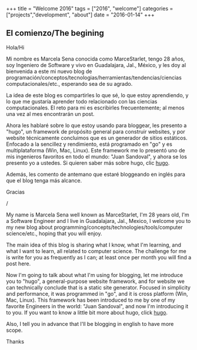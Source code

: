 +++
title      = "Welcome 2016" 
tags       = ["2016", "welcome"] 
categories = ["projects","development", "about"] 
date       = "2016-01-14" 
+++

## El comienzo/The begining

Hola/Hi

Mi nombre es Marcela Sena conocida como MarceStarlet, tengo 28 años, soy Ingeniero de Software y vivo en Guadalajara, Jal., México, y les doy al bienvenida a este mi nuevo blog de programación/conceptos/tecnologias/herramientas/tendencias/ciencias computacionales/etc., esperando sea de su agrado.

La idea de este blog es compartirles lo que sé, lo que estoy aprendiendo, y lo que me gustaría aprender todo relacionado con las ciencias computacionales. El reto para mi es escribirles frecuentemente; al menos una vez al mes encontrarán un post.

Ahora les hablaré sobre lo que estoy usando para bloggear, les presento a "hugo", un framework de propósito general para construir websites, y por website técnicamente concluimos que es un generador de sitios estáticos. Enfocado a la sencillez y rendimiento, está programado en "go" y es multiplataforma (Win, Mac, Linux). Este framework me lo presentó uno de mis ingenieros favoritos en todo el mundo: "Juan Sandoval", y ahora se los presento yo a ustedes. Si quieren saber más sobre hugo, clic [hugo](https://gohugo.io/overview/introduction/ "aquí"). 

Además, les comento de antemano que estaré bloggeando en inglés para que el blog tenga más alcance.

Gracias

/

My name is Marcela Sena well known as MarceStarlet, I'm 28 years old, I'm a Software Engineer and I live in Guadalajara, Jal., Mexico, I welcome you to my new blog about programming/concepts/technologies/tools/computer science/etc., hoping that you will enjoy.

The main idea of this blog is sharing what I know, what I'm learning, and what I want to learn, all related to computer science. The challenge for me is write for you as frequently as I can; at least once per month you will find a post here.

Now I'm going to talk about what I'm using for blogging, let me introduce you to "hugo", a general-purpose website framework, and for website we can technically conclude that is a static site generator. Focused in simplicity and performance, it was programmed in "go", and it is cross platform (Win, Mac, Linux). This framework has been introduced to me by one of my favorite Engineers in the world: "Juan Sandoval", and now I'm introducing it to you. If you want to know a little bit more about hugo, click [hugo](https://gohugo.io/overview/introduction/ "here").

Also, I tell you in advance that I'll be blogging in english to have more scope.

Thanks